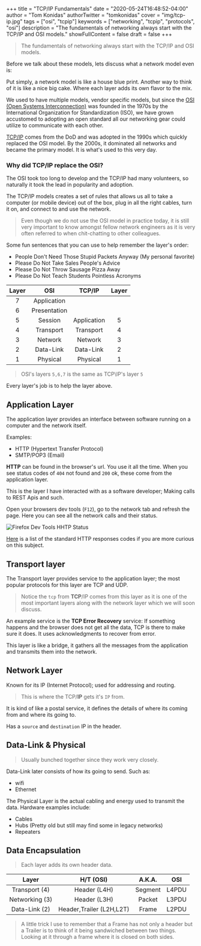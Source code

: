 +++
title = "TCP/IP Fundamentals"
date = "2020-05-24T16:48:52-04:00"
author = "Tom Konidas"
authorTwitter = "tomkonidas"
cover = "img/tcp-ip.jpg"
tags = ["osi", "tcpip"]
keywords = ["networking", "tcpip", "protocols", "osi"]
description = "The fundamentals of networking always start with the TCP/IP and OSI models."
showFullContent = false
draft = false
+++

> The fundamentals of networking always start with the TCP/IP and OSI models.

Before we talk about these models, lets discuss what a network model even is:

Put simply, a network model is like a house blue print.
Another way to think of it is like a nice big cake. Where each layer adds its own flavor to the mix.

We used to have multiple models, vendor specific models, but since the [OSI (Open Systems Interconnection)](https://en.wikipedia.org/wiki/OSI_model) was founded in the 1970s by the International Organization for Standardization (ISO),
we have grown accustomed to adopting an open standard all our networking gear could utilize to communicate with each other.

[TCP/IP](https://en.wikipedia.org/wiki/Internet_protocol_suite) comes from the DoD and was adopted in the 1990s which quickly replaced the OSI model.
By the 2000s, it dominated all networks and became the primary model. It is what's used to this very day.

### Why did TCP/IP replace the OSI?

The OSI took too long to develop and the TCP/IP had many volunteers, so naturally it took the lead in popularity and adoption.

The TCP/IP models creates a set of rules that allows us all to take a computer
(or mobile device) out of the box, plug in all the right cables, turn it on,
and connect to and use the network.

> Even though we do not use the OSI model in practice today, it is still very important to know amongst fellow network engineers
> as it is very often referred to when chit-chatting to other colleagues.

Some fun sentences that you can use to help remember the layer's order:

- People Don't Need Those Stupid Packets Anyway (My personal favorite)
- Please Do Not Take Sales People's Advice
- Please Do Not Throw Sausage Pizza Away
- Please Do Not Teach Students Pointless Acronyms

| Layer |     OSI      |   TCP/IP    | Layer |
| :---: | :----------: | :---------: | :---: |
|   7   | Application  |             |       |
|   6   | Presentation |             |       |
|   5   |   Session    | Application |   5   |
|   4   |  Transport   |  Transport  |   4   |
|   3   |   Network    |   Network   |   3   |
|   2   |  Data-Link   |  Data-Link  |   2   |
|   1   |   Physical   |  Physical   |   1   |

> OSI's layers `5,6,7` is the same as TCP\IP's layer `5`

Every layer's job is to help the layer above.

## Application Layer

The application layer provides an interface between software running on a computer and the network itself.

Examples:

- HTTP (Hypertext Transfer Protocol)
- SMTP/POP3 (Email)

**HTTP** can be found in the browser's url. You use it all the time.
When you see status codes of `404` not found and `200` ok, these come from the application layer.

This is the layer I have interacted with as a software developer; Making calls to REST Apis and such.

Open your browsers dev tools (`F12`), go to the network tab and refresh the page.
Here you can see all the network calls and their status.

![Firefox Dev Tools HHTP Status](/img/network-http-status-devtools.PNG)

[Here](https://developer.mozilla.org/en-US/docs/Web/HTTP/Status) is a list of the standard HTTP responses codes if you are more curious on this subject.

## Transport layer

The Transport layer provides service to the application layer; the most popular protocols for this layer are TCP and UDP.

> Notice the `tcp` from **TCP**/IP comes from this layer as it is one of the most important layers along with the network layer which we will soon discuss.

An example service is the **TCP Error Recovery** service:
If something happens and the browser does not get all the data, TCP is there to make sure it does. It uses acknowledgments to recover from error.

This layer is like a bridge, it gathers all the messages from the application and transmits them into the network.

## Network Layer

Known for its IP (Internet Protocol); used for addressing and routing.

> This is where the TCP/**IP** gets it's `IP` from.

It is kind of like a postal service, it defines the details of where its coming from and where its going to.

Has a `source` and `destination` IP in the header.

## Data-Link & Physical

> Usually bunched together since they work very closely.

Data-Link later consists of how its going to send.
Such as:

- wifi
- Ethernet

The Physical Layer is the actual cabling and energy used to transmit the data.
Hardware examples include:

- Cables
- Hubs (Pretty old but still may find some in legacy networks)
- Repeaters

## Data Encapsulation

> Each layer adds its own header data.

|     Layer      |        H/T (OSI)         | A.K.A.  |  OSI  |
| :------------: | :----------------------: | :-----: | :---: |
| Transport (4)  |       Header (L4H)       | Segment | L4PDU |
| Networking (3) |       Header (L3H)       | Packet  | L3PDU |
| Data-Link (2)  | Header,Trailer (L2H,L2T) |  Frame  | L2PDU |

> A little trick I use to remember that a Frame has not only a header but a Trailer is to think of it being sandwiched between two things. Looking at it through a frame where it is closed on both sides.
